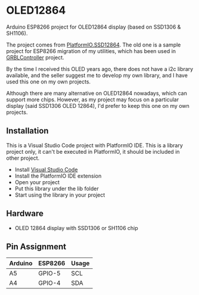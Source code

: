 # OLED12864

Arduino ESP8266 project for OLED12864 display (based on SSD1306 & SH1106).

The project comes from [PlatformIO.SSD12864].
The old one is a sample project for ESP8266 migration of my utilities, which has been used in [GRBLController] project.

By the time I received this OLED years ago, there does not have a i2c library available, and the seller suggest me to develop my own library, and I have used this one on my own projects.

Although there are many alternative on OLED12864 nowadays, which can support more chips.  However, as my project may focus on a particular display (said SSD1306 OLED 12864), I'd prefer to keep this one on my own projects.


## Installation

This is a Visual Studio Code project with PlatformIO IDE.
This is a library project only, it can't be executed in PlatformIO, it should be included in other project.

- Install [Visual Studio Code]
- Install the PlatformIO IDE extension
- Open your project
- Put this library under the lib folder
- Start using the library in your project

## Hardware

- OLED 12864 display with SSD1306 or SH1106 chip

## Pin Assignment

| Arduino | ESP8266 | Usage |
| ------ | ------ | ------ |
| A5 | GPIO-5 | SCL |
| A4| GPIO-4 | SDA |

[PlatformIO.SSD12864]: <https://github.com/Super169/PlatformIO.SSD12864.git>
[GRBLController]: <https://github.com/Super169/GRBLController.git>
[Visual Studio Code]: <https://code.visualstudio.com/>

